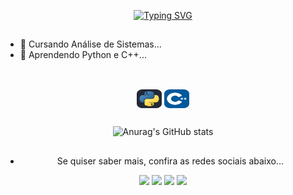 <p align="center">
  <a href="https://git.io/typing-svg">
    <img src="https://readme-typing-svg.demolab.com?font=Fira+Code&weight=600&size=25&pause=1000&color=ffffff&random=false&width=435&height=40&lines=Ol%C3%A1%2C+eu+sou+Lucian+Fernandes!+%E2%98%95%F0%9F%92%BB%F0%9F%8C%9" alt="Typing SVG">
  </a>
</p> 

##

- 🔭 Cursando Análise de Sistemas...
- 🌱 Aprendendo Python e C++...
##
</div>
    
  <div style="display: inline_block" align="center"><br>
  <img align="center" alt="Python" height="30" width="40" src="https://github.com/tandpfun/skill-icons/raw/main/icons/Python-Dark.svg">
  <img align="center" alt="C++" height="30" width="40" src="https://github.com/tandpfun/skill-icons/raw/main/icons/CPP.svg">
  


##
![Anurag's GitHub stats](https://github-readme-stats.vercel.app/api?username=lucRodrik&show_icons=true&theme=dark)

##
- Se quiser saber mais, confira as redes sociais abaixo...

</div>

  <p></p>
  <div align="center"> 
  <a href="https://www.instagram.com/lucian_3d/"><img src="https://img.shields.io/badge/-Instagram-%23E4405F?style=for-the-badge&logo=instagram&logoColor=white"></a>
  <a href = "mailto:lucianf3d@gmail.com"><img src="https://img.shields.io/badge/Gmail-D14836?style=for-the-badge&logo=gmail&logoColor=white"></a>
  <a href="https://www.linkedin.com/in/lucian-fernandes-30553682/"><img src="https://img.shields.io/badge/-LinkedIn-%230077B5?style=for-the-badge&logo=linkedin&logoColor=white"></a> 
  <a href="https://www.youtube.com/channel/UCsmYgIm-jD0xx1iQUFM6KQw"><img src="https://img.shields.io/badge/YouTube-FF0000.svg?style=for-the-badge&logo=YouTube&logoColor=white"></a> 
 
</div>
